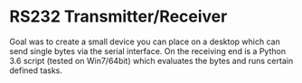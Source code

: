 # RS232 Transmitter/Receiver

Goal was to create a small device you can place on a desktop which can send single bytes via the serial interface.
On the receiving end is a Python 3.6 script (tested on Win7/64bit) which evaluates the bytes and runs certain defined tasks.